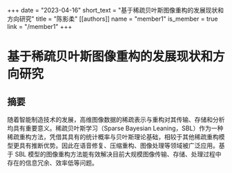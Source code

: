 +++
date = "2023-04-16"
short_text = "基于稀疏贝叶斯图像重构的发展现状和方向研究"
title = "陈影柔"
[[authors]]
    name = "member1"
    is_member = true
    link = "/member1"
+++



# 基于稀疏贝叶斯图像重构的发展现状和方向研究

## 摘要
随着智能制造技术的发展，高维图像数据的稀疏表示与重构对其传输、存储和分析均具有重要意义。稀疏贝叶斯学习（Sparse Bayesian Leaning，SBL）作为一种稀疏重构方法，凭借其具有的统计概率与贝叶斯理论基础，相较于其他稀疏重构模型更具有推断优势。因此在语音修复、压缩重构、图像处理等领域被广泛应用。基于 SBL 模型的图像重构方法能有效解决目前大规模图像传输、存储、处理过程中存在的信息冗余、效率低等问题。